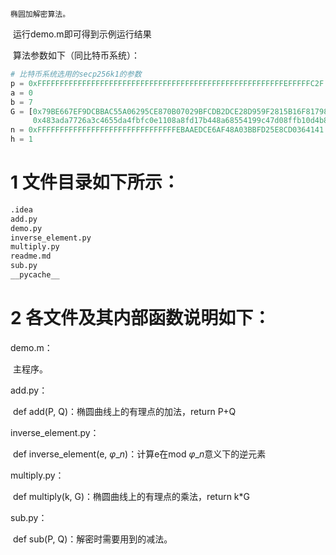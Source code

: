 	椭圆加解密算法。

​	运行demo.m即可得到示例运行结果

​	算法参数如下（同比特币系统）：

```python
# 比特币系统选用的secp256k1的参数
p = 0xFFFFFFFFFFFFFFFFFFFFFFFFFFFFFFFFFFFFFFFFFFFFFFFFFFFFFFFEFFFFFC2F
a = 0
b = 7
G = [0x79BE667EF9DCBBAC55A06295CE870B07029BFCDB2DCE28D959F2815B16F81798,
     0x483ada7726a3c4655da4fbfc0e1108a8fd17b448a68554199c47d08ffb10d4b8]
n = 0xFFFFFFFFFFFFFFFFFFFFFFFFFFFFFFFEBAAEDCE6AF48A03BBFD25E8CD0364141
h = 1
```

# 1 文件目录如下所示：

```python
.idea
add.py
demo.py
inverse_element.py
multiply.py
readme.md
sub.py
__pycache__
```

# 2 各文件及其内部函数说明如下：

demo.m：

​	主程序。

add.py：

​	def add(P, Q)：椭圆曲线上的有理点的加法，return P+Q

inverse_element.py：

​	def inverse_element(e, $φ\_n$)：计算e在mod $φ\_n$意义下的逆元素

multiply.py：

​	def multiply(k, G)：椭圆曲线上的有理点的乘法，return k*G

sub.py：

​	def sub(P, Q)：解密时需要用到的减法。